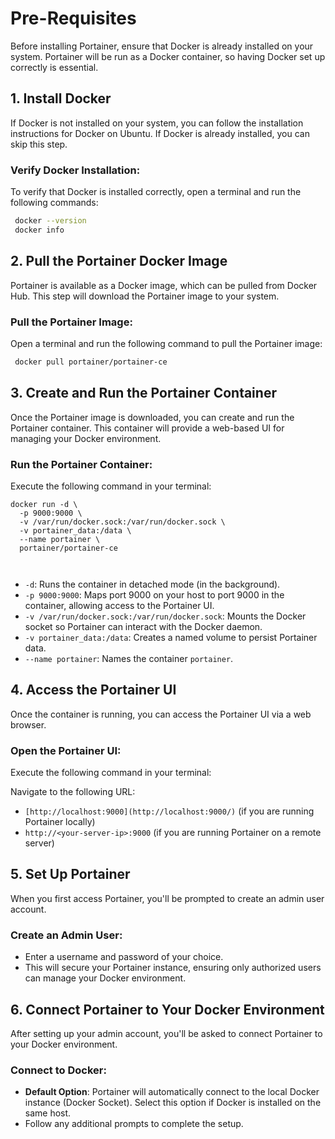 
# Pre-Requisites

Before installing Portainer, ensure that Docker is already installed on your system. Portainer will be run as a Docker container, so having Docker set up correctly is essential.

## 1\. Install Docker 

If Docker is not installed on your system, you can follow the installation instructions for Docker on Ubuntu. If Docker is already installed, you can skip this step.

###  **Verify Docker Installation**:

To verify that Docker is installed correctly, open a terminal and run the following commands:
 ```bash
  docker --version 
  docker info
```

## 2\. Pull the Portainer Docker Image
Portainer is available as a Docker image, which can be pulled from Docker Hub. This step will download the Portainer image to your system.

###  **Pull the Portainer Image**:
Open a terminal and run the following command to pull the Portainer image:

```bash
 docker pull portainer/portainer-ce
 ```


## 3\. Create and Run the Portainer Container
Once the Portainer image is downloaded, you can create and run the Portainer container. This container will provide a web-based UI for managing your Docker environment.

###  **Run the Portainer Container**:
Execute the following command in your terminal:

```
docker run -d \
  -p 9000:9000 \
  -v /var/run/docker.sock:/var/run/docker.sock \
  -v portainer_data:/data \
  --name portainer \
  portainer/portainer-ce



```
-   `-d`: Runs the container in detached mode (in the background).
-   `-p 9000:9000`: Maps port 9000 on your host to port 9000 in the container, allowing access to the Portainer UI.
-   `-v /var/run/docker.sock:/var/run/docker.sock`: Mounts the Docker socket so Portainer can interact with the Docker daemon.
-   `-v portainer_data:/data`: Creates a named volume to persist Portainer data.
-   `--name portainer`: Names the container  `portainer`.

## 4\. Access the Portainer UI
Once the container is running, you can access the Portainer UI via a web browser.

###  **Open the Portainer UI**:
Execute the following command in your terminal:

Navigate to the following URL:
-   `[http://localhost:9000](http://localhost:9000/)`  (if you are running Portainer locally)
-   `http://<your-server-ip>:9000`  (if you are running Portainer on a remote server)

## 5\. Set Up Portainer 

When you first access Portainer, you'll be prompted to create an admin user account.
### **Create an Admin User**:

-   Enter a username and password of your choice.
-   This will secure your Portainer instance, ensuring only authorized users can manage your Docker environment.

## 6\. Connect Portainer to Your Docker Environment

After setting up your admin account, you'll be asked to connect Portainer to your Docker environment.
### **Connect to Docker**:

-   **Default Option**: Portainer will automatically connect to the local Docker instance (Docker Socket). Select this option if Docker is installed on the same host.
-   Follow any additional prompts to complete the setup.
<!--stackedit_data:
eyJoaXN0b3J5IjpbNDUzNjAwMjMsMTE5NzAxNjQ0M119
-->